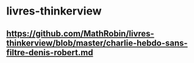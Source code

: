 # livres-thinkerview

## https://github.com/MathRobin/livres-thinkerview/blob/master/charlie-hebdo-sans-filtre-denis-robert.md

